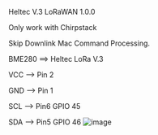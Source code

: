Heltec V.3 LoRaWAN 1.0.0

Only work with Chirpstack

Skip Downlink Mac Command Processing.


BME280 ==> Heltec LoRa V.3

VCC -->  Pin 2

GND -->  Pin 1

SCL -->  Pin6 GPIO 45

SDA -->  Pin5 GPIO 46
![image](https://github.com/user-attachments/assets/9f1c1f46-9141-4a12-92b2-53a1bf9939ac)
